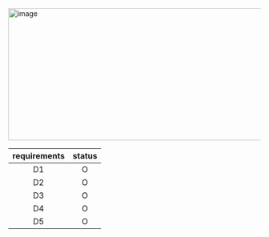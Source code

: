 <img width="868" height="264" alt="image" src="https://github.com/user-attachments/assets/96badbdb-c74f-4b98-ac36-4c00237321ed" />

| requirements | status |
|:------------:|:------:|
| D1           | O      |
| D2           | O      |
| D3           | O      |
| D4           | O      |
| D5           | O      |
